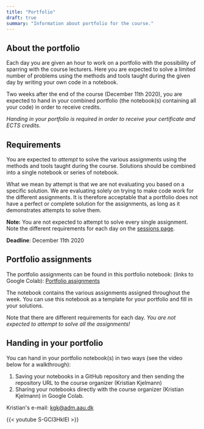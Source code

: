 ```yaml
---
title: "Portfolio"
draft: true
summary: "Information about portfolio for the course."
---
```




## About the portfolio

Each day you are given an hour to work on a portfolio with the  possibility of sparring with the course lecturers. Here you are expected to solve a limited number of problems using the methods and tools  taught during the given day by writing your own code in a notebook.

Two weeks after the end of the course (December 11th 2020), you are expected to hand in your combined  portfolio (the notebook(s) containing all your code) in order to receive  credits.

*Handing in your portfolio is required in order to receive your certificate and ECTS credits*.



## Requirements

You are expected to *attempt* to solve the various assignments using the methods and tools taught during the course. Solutions should be combined into a single notebook or series of notebook.

What we mean by attempt is that we are not evaluating you based on a specific solution. We are evaluating solely on trying to make code work for the different assignments. It is therefore acceptable that a portfolio does not have a perfect or complete solution for the assignments, as long as it demonstrates attempts to solve them.

**Note:** You are not expected to attempt to solve every single assignment. Note the different requirements for each day on the [sessions page](https://caldiss-aau.github.io/sdsphd20/sessions/).

**Deadline**: December 11th 2020



## Portfolio assignments

The portfolio assignments can be found in this portfolio notebook: (links to Google Colab): [Portfolio assignments](https://colab.research.google.com/github/CALDISS-AAU/sdsphd20/blob/master/notebooks/portfolio/sdsphd20_portfolio-assignments.ipynb#&offline=true&sandboxMode=true)

The notebook contains the various assignments assigned throughout the week. You can use this notebook as a template for your portfolio and fill in your solutions.

Note that there are different requirements for each day. *You are not expected to attempt to solve all the assignments!*



## Handing in your portfolio

You can hand in your portfolio notebook(s) in two ways (see the video below for a walkthrough):

1. Saving your notebooks in a GitHub repository and then sending the repository URL to the course organizer (Kristian Kjelmann)
2. Sharing your notebooks directly with the course organizer (Kristian Kjelmann) in Google Colab.



Kristian's e-mail:  <a href="mailto:kgk@adm.aau.dk">kgk@adm.aau.dk</a>



{{< youtube S-GCl3HkIEI >}}